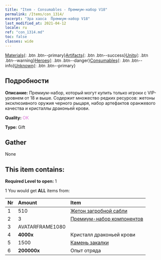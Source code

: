 ```yaml
---
title: "Item - Consumables - Премиум-набор V18"
permalink: /Items/con_1314/
excerpt: "Эра хаоса  Премиум-набор V18"
last_modified_at: 2021-04-12
locale: ru
ref: "con_1314.md"
toc: false
classes: wide
---
```

 [Materials](/ru/Items/){: .btn .btn--primary}[Artifacts](/ru/Items/Artifacts/){: .btn .btn--success}[Units](/ru/Items/Units/){: .btn .btn--warning}[Heroes](/ru/Items/Heroes/){: .btn .btn--danger}[Consumables](/ru/Items/Consumables/){: .btn .btn--info}[Unknown](/ru/Items/Unknown/){: .btn .btn--primary}

## Подробности
 **Описание:** Премиум-набор, который могут купить только игроки с VIP-уровнем от 18 и выше. Содержит множество редких ресурсов: жетоны эксклюзивного оружия черного рыцаря, набор артефактов оранжевого качества и кристаллы драконьей крови.

 **Quality:** <span style="color: #DA70D6">OK</span>

 **Type:** Gift

## Gather

  None

## This item contains:

 **Required Level to open:** 1

 1 You would get **ALL** items  from:

  | Nr | Amount |     Item    |
  |:---|:-------|:------------|
  | 1 | 510 | [Жетон загробной сабли](/ru/Items/con_979/) | 
  | 2 | 3 | [Премиум-набор компонентов](/ru/Items/con_1363/) | 
  | 3 | AVATARFRAME1080 | 
  | 4 |  **4000x** | Кристалл драконьей крови |  | 
  | 5 | 1500 | [Камень закалки](/ru/Items/con_814/) | 
  | 6 |  **200000x** | Опыт отряда |  | 
